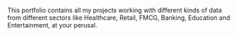 This portfolio contains all my projects working with different kinds of data from different sectors like Healthcare, Retail, FMCG, Banking, Education and Entertainment, at your perusal.

